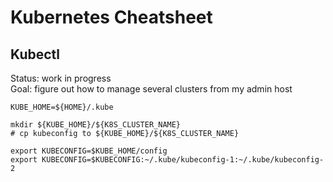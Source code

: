 # Kubernetes Cheatsheet


## Kubectl
Status: work in progress  
Goal: figure out how to manage several clusters from my admin host  

```
KUBE_HOME=${HOME}/.kube

mkdir ${KUBE_HOME}/${K8S_CLUSTER_NAME}
# cp kubeconfig to ${KUBE_HOME}/${K8S_CLUSTER_NAME}

export KUBECONFIG=$KUBE_HOME/config
export KUBECONFIG=$KUBECONFIG:~/.kube/kubeconfig-1:~/.kube/kubeconfig-2
```


